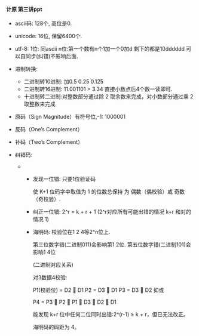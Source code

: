 #### 计原 第三讲ppt

* ascii码: 128个, 高位是0.
* unicode: 16位, 保留6400个.
* utf-8: 1位: 同ascii n位:第一个数有n个1加一个0加d 剩下的都是10dddddd 可以自同步(纠错)不影响后面.
* 进制转换:
  * 二进制转10进制: 加0.5 0.25 0.125
  * 二进制转16进制: 11.001101 > 3.34 直接小数点后4个数一读即可.
  * 十进制转二进制:对整数部分通过除 2 取余数来完成，对小数部分通过乘 2 取整数来完成
* 原码（Sign Magnitude）有符号位,-1: 1000001
* 反码（One’s Complement）
* 补码（Two’s Complement）

* 纠错码:

  * * 发现一位错: 只要1位验证码

      使 K+1 位码字中取值为 1 的位数总保持 为 偶数（偶校验）或 奇数（奇校验）.

    * 纠正一位错: 2^r = k + r + 1 (2^r对应所有可能出错的情况 k+r 和对的情况 1)

    * 海明码: 校验位在1 2 4等2^n位上.

      第三位数字错(二进制011)会影响第1 2位. 第五位数字错(二进制101)会影响1 4位

      (二进制对应关系)

      对3数据4校验:

      P1(校验位) =           D2  D1 P2 = D3            D1 P3 = D3  D2 抑或

      P4 = P3  P2  P1  D3  D2  D1

      能发现 k+r 位中任何二位同时出错:2^(r-1) ≥ k + r，但已无法改正。

      海明码的码距为 4。